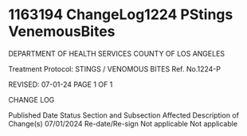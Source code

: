 # 1163194 ChangeLog1224 PStings VenemousBites

DEPARTMENT OF HEALTH SERVICES 
COUNTY OF LOS ANGELES 
 
Treatment Protocol: STINGS / VENOMOUS BITES Ref. No.1224-P 
 
 
 
 
 
 
REVISED: 07-01-24 PAGE 1 OF 1 
 
CHANGE LOG 
 
Published 
Date 
Status Section and 
Subsection Affected 
Description of Change(s) 
07/01/2024 Re-date/Re-sign Not applicable Not applicable
